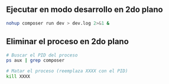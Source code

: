 ## Ejecutar en modo desarrollo en 2do plano

```bash
nohup composer run dev > dev.log 2>&1 &
```

## Eliminar el proceso en 2do plano

```bash
# Buscar el PID del proceso
ps aux | grep composer

# Matar el proceso (reemplaza XXXX con el PID)
kill XXXX
```